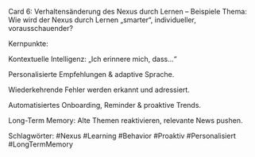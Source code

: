 Card 6: Verhaltensänderung des Nexus durch Lernen – Beispiele
Thema: Wie wird der Nexus durch Lernen „smarter“, individueller, vorausschauender?

Kernpunkte:

Kontextuelle Intelligenz: „Ich erinnere mich, dass...“

Personalisierte Empfehlungen & adaptive Sprache.

Wiederkehrende Fehler werden erkannt und adressiert.

Automatisiertes Onboarding, Reminder & proaktive Trends.

Long-Term Memory: Alte Themen reaktivieren, relevante News pushen.

Schlagwörter: #Nexus #Learning #Behavior #Proaktiv #Personalisiert #LongTermMemory
